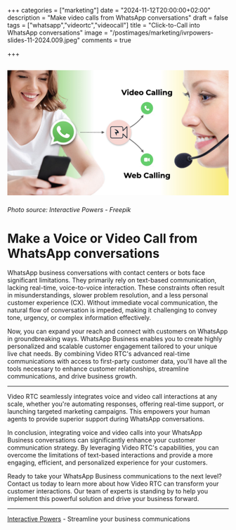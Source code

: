 +++
categories = ["marketing"]
date = "2024-11-12T20:00:00+02:00"
description = "Make video calls from WhatsApp conversations"
draft = false
tags = ["whatsapp","videortc","videocall"]
title = "Click-to-Call into WhatsApp conversations"
image = "/postimages/marketing/ivrpowers-slides-11-2024.009.jpeg"
comments = true

+++

![Live video chat](/postimages/marketing/ivrpowers-slides-11-2024.009.jpeg)
-------
###### Photo source: Interactive Powers - Freepik

# Make a Voice or Video Call from WhatsApp conversations

WhatsApp business conversations with contact centers or bots face significant limitations. They primarily rely on text-based communication, lacking real-time, voice-to-voice interaction. These constraints often result in misunderstandings, slower problem resolution, and a less personal customer experience (CX). Without immediate vocal communication, the natural flow of conversation is impeded, making it challenging to convey tone, urgency, or complex information effectively.

Now, you can expand your reach and connect with customers on WhatsApp in groundbreaking ways. WhatsApp Business enables you to create highly personalized and scalable customer engagement tailored to your unique live chat needs. By combining Video RTC's advanced real-time communications with access to first-party customer data, you'll have all the tools necessary to enhance customer relationships, streamline communications, and drive business growth.

---

Video RTC seamlessly integrates voice and video call interactions at any scale, whether you're automating responses, offering real-time support, or launching targeted marketing campaigns. This empowers your human agents to provide superior support during WhatsApp conversations.

In conclusion, integrating voice and video calls into your WhatsApp Business conversations can significantly enhance your customer communication strategy. By leveraging Video RTC's capabilities, you can overcome the limitations of text-based interactions and provide a more engaging, efficient, and personalized experience for your customers.

Ready to take your WhatsApp Business communications to the next level? Contact us today to learn more about how Video RTC can transform your customer interactions. Our team of experts is standing by to help you implement this powerful solution and drive your business forward.

---
[Interactive Powers](http://www.ivrpowers.com/) - Streamline your business communications

